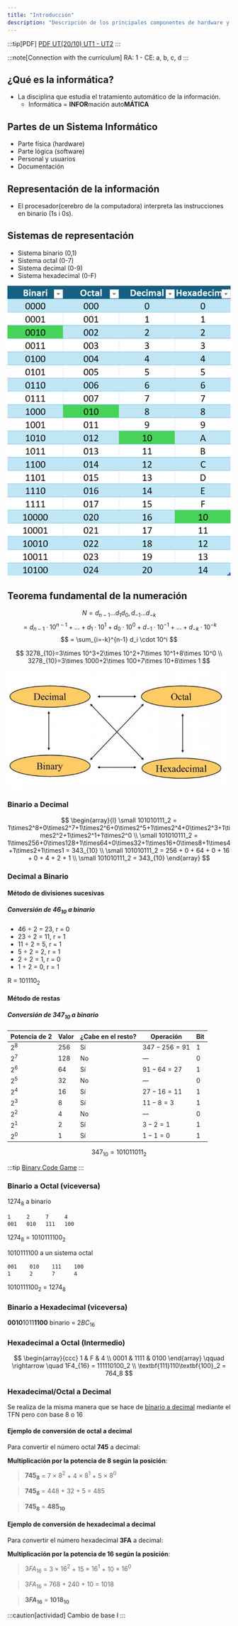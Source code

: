 ```yaml
---
title: "Introducción"
description: "Descripción de los principales componentes de hardware y su interconexión en un sistema."
---
```


:::tip[PDF]
[PDF UT(20/10) UT1 - UT2](https://docs-class.github.io/si/_pdf/SI.pdf)
:::


:::note[Connection with the curriculum]
RA: 1 - CE: a, b, c, d
:::

## ¿Qué es la informática?
- La disciplina que estudia el tratamiento automático de la información.
   - Informática = **INFOR**mación auto**MÁTICA**

## Partes de un Sistema Informático
- Parte física (hardware)
- Parte lógica (software) 
- Personal y usuarios
- Documentación



## Representación de la información

- El procesador(cerebro de la computadora) interpreta las instrucciones en binario (1s i 0s).

## Sistemas de representación
- Sistema binario (0,1)
- Sistema octal (0-7)
- Sistema decimal (0-9)
- Sistema hexadecimal (0-F) 

![Tabla de bases](../../../../assets/ut1/TablaDeBases.png)

## Teorema fundamental de la numeración

$$
N = d_{n-1}\dots d_{1}d_{0}, d_{-1}\dots d_{-k}
$$
$$
= d_{n-1}\cdot 10^{n-1} + \dots + d_1\cdot 10^1 + d_0\cdot 10^0 + d_{-1}\cdot 10^{-1} + \dots + d_{-k}\cdot 10^{-k}
$$
$$
= \sum_{i=-k}^{n-1} d_i \cdot 10^i
$$

$$
3278_{10}=3\times 10^3+2\times 10^2+7\times 10^1+8\times 10^0 \\
3278_{10}=3\times 1000+2\times 100+7\times 10+8\times 1
$$

![Cambio de base](../../../../assets/ut1/cambioBase.jpg)

### Binario a Decimal

$$
\begin{array}{l}
\small 101010111_2 = 1\times2^8+0\times2^7+1\times2^6+0\times2^5+1\times2^4+0\times2^3+1\times2^2+1\times2^1+1\times2^0 \\
\small 101010111_2 = 1\times256+0\times128+1\times64+0\times32+1\times16+0\times8+1\times4+1\times2+1\times1 = 343_{10} \\
\small 101010111_2 = 256 + 0 + 64 + 0 + 16 + 0 + 4 + 2 + 1 \\
\small 101010111_2 = 343_{10}
\end{array}
$$



### Decimal a Binario

#### Método de divisiones sucesivas

##### Conversión de $46_{10}$ a binario

- 46 ÷ 2 = 23, r = 0 
- 23 ÷ 2 = 11, r = 1 
- 11 ÷ 2 = 5, r = 1 
- 5 ÷ 2 = 2, r = 1 
- 2 ÷ 2 = 1, r = 0 
- 1 ÷ 2 = 0, r = 1
  
R = $101110_2$


#### Método de restas

##### Conversión de $347_{10}$ a binario

| Potencia de 2 | Valor | ¿Cabe en el resto? | Operación        | Bit |
| ------------- | ----- | ------------------ | ---------------- | --- |
| $2^8$         | 256   | Sí                 | $347 - 256 = 91$ | 1   |
| $2^7$         | 128   | No                 | —                | 0   |
| $2^6$         | 64    | Sí                 | $91 - 64 = 27$   | 1   |
| $2^5$         | 32    | No                 | —                | 0   |
| $2^4$         | 16    | Sí                 | $27 - 16 = 11$   | 1   |
| $2^3$         | 8     | Sí                 | $11 - 8 = 3$     | 1   |
| $2^2$         | 4     | No                 | —                | 0   |
| $2^1$         | 2     | Sí                 | $3 - 2 = 1$      | 1   |
| $2^0$         | 1     | Sí                 | $1 - 1 = 0$      | 1   |

$$
347_{10} = 101011011_{2}
$$

:::tip
[Binary Code Game](https://learningcontent.cisco.com/games/binary/index.html)
:::


### Binario a Octal (viceversa)

$1274_8$ a binario
```
1     2     7     4
001   010   111   100
```

$1274_8$ = $1010111100_2$

1010111100 a un sistema octal

```
001    010    111    100
1      2      7      4 
```

$1010111100_2$ = $1274_8$


### Binario a Hexadecimal (viceversa)

 **0010**1011**1100** binario = $2BC_{16}$


### Hexadecimal a Octal (Intermedio)

$$
\begin{array}{ccc}
1 & F & 4 \\
0001 & 1111 & 0100
\end{array}
\qquad \rightarrow \quad 1F4_{16} = 111110100_2 \\
\textbf{111}110\textbf{100}_2 = 764_8
$$

### Hexadecimal/Octal a Decimal

Se realiza de la misma manera que se hace de [binario a decimal](#binario-a-decimal) mediante el TFN pero con base 8 o 16

#### Ejemplo de conversión de octal a decimal

Para convertir el número octal **745** a decimal:

**Multiplicación por la potencia de 8 según la posición**:

> **$745_8$** = 7 × $8^2$ + 4 × $8^1$ + 5 × $8^0$ 

> **$745_8$** = 448 + 32 + 5 = 485

> **$745_8$** = **$485_{10}$**


#### Ejemplo de conversión de hexadecimal a decimal

Para convertir el número hexadecimal **3FA** a decimal:

**Multiplicación por la potencia de 16 según la posición**:
> $3FA_{16}$ = 3 × $16^2$ + 15 × $16^1$ + 10 × $16^0$

> $3FA_{16}$ = 768 + 240 + 10 = 1018

> **$3FA_{16}$** = **$1018_{10}$**

:::caution[actividad]
Cambio de base I
:::